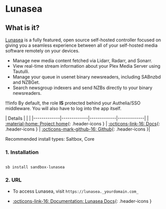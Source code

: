 # Lunasea

## What is it?

[Lunasea](https://www.lunasea.app/) is a fully featured, open source self-hosted controller focused on giving you a seamless experience between all of your self-hosted media software remotely on your devices.

- Manage new media content fetched via Lidarr, Radarr, and Sonarr.
- View real-time stream information about your Plex Media Server using Tautulli.
- Manage your queue in usenet binary newsreaders, including SABnzbd and NZBGet.
- Search newsgroup indexers and send NZBs directly to your binary newsreaders.

!!!info
    By default, the role **IS** protected behind your Authelia/SSO middleware. You will also have to log into the app itself.

| Details     |             |             |
|-------------|-------------|-------------|-------------|
| [:material-home: Project home](https://www.lunasea.app/){: .header-icons } | [:octicons-link-16: Docs](https://docs.lunasea.app/){: .header-icons } | [:octicons-mark-github-16: Github](https://github.com/JagandeepBrar/lunasea){: .header-icons }|

Recommended install types: Saltbox, Core

### 1. Installation

``` shell

sb install sandbox-lunasea

```

### 2. URL

- To access Lunasea, visit `https://lunasea._yourdomain.com_`

- [:octicons-link-16: Documentation: Lunasea Docs](https://docs.lunasea.app/){: .header-icons }
